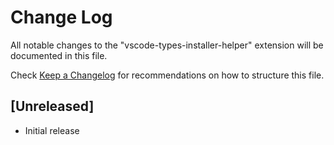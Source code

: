 # Change Log

All notable changes to the "vscode-types-installer-helper" extension will be documented in this file.

Check [Keep a Changelog](http://keepachangelog.com/) for recommendations on how to structure this file.

## [Unreleased]

- Initial release